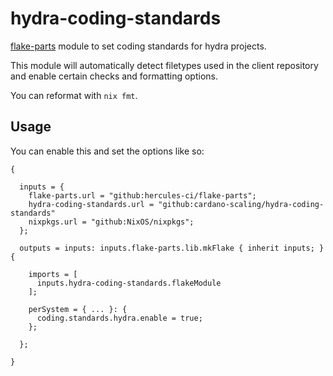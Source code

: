 # hydra-coding-standards

[flake-parts](https://github.com/hercules-ci/flake-parts) module to set coding standards for hydra projects.

This module will automatically detect filetypes used in the client
repository and enable certain checks and formatting options.

You can reformat with `nix fmt`.

## Usage

You can enable this and set the options like so:

```{.nix}
{

  inputs = {
    flake-parts.url = "github:hercules-ci/flake-parts";
    hydra-coding-standards.url = "github:cardano-scaling/hydra-coding-standards"
    nixpkgs.url = "github:NixOS/nixpkgs";
  };

  outputs = inputs: inputs.flake-parts.lib.mkFlake { inherit inputs; } {

    imports = [
      inputs.hydra-coding-standards.flakeModule
    ];

    perSystem = { ... }: {
      coding.standards.hydra.enable = true;
    };

  };

}
```

